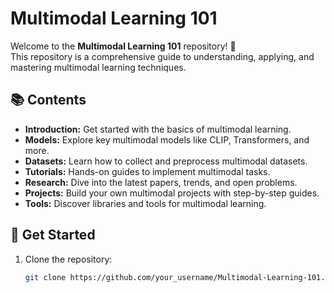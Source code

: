# Multimodal Learning 101

Welcome to the **Multimodal Learning 101** repository! 🎉  
This repository is a comprehensive guide to understanding, applying, and mastering multimodal learning techniques.

## 📚 Contents
- **Introduction:** Get started with the basics of multimodal learning.
- **Models:** Explore key multimodal models like CLIP, Transformers, and more.
- **Datasets:** Learn how to collect and preprocess multimodal datasets.
- **Tutorials:** Hands-on guides to implement multimodal tasks.
- **Research:** Dive into the latest papers, trends, and open problems.
- **Projects:** Build your own multimodal projects with step-by-step guides.
- **Tools:** Discover libraries and tools for multimodal learning.

## 🚀 Get Started
1. Clone the repository:
   ```bash
   git clone https://github.com/your_username/Multimodal-Learning-101.git
